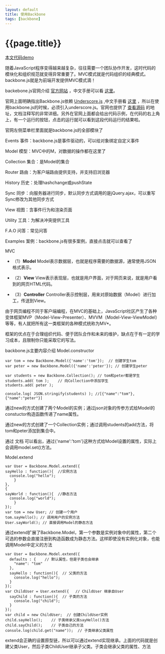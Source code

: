 ```yaml
---
layout: default
title: 使用Backbone
tags: [backbone]
---
```


# {{page.title}}

[本文代码demo](/src/demos/use-backbone.html)

随着JavaScript程序变得越来越复杂，往往需要一个团队协作开发，这时代码的模块化和组织规范就变得异常重要了。MVC模式就是代码组织的经典模式。backbone.js就是为前端开发提供MVC模式滴！

backebone.js官网介绍
[官方网站](http://backbonejs.org/) ，中文手册可以看 [这里](http://www.css88.com/doc/backbone/)。

官网上面明确指出Backbone.js依赖 [Underscore.js](http://underscorejs.org/) ,中文手册看 [这里](http://learningcn.com/underscore/) ，所以在使用backbone.js的时候，必须引入underscore.js。官网也提供了 [查看源码](http://backbonejs.org/docs/backbone.html) 的地址，文档注释写的非常详细。另外在官网上面都会给出代码示例，在代码的右上角上，有一个运行的按钮，点击的运行就可以看到这段代码运行的结果啦。

官网左侧菜单栏里面就是backbone.js的全部模块了

Events 事件：backbone.js是事件驱动的，可以给对象绑定自定义事件

Model 模型：MVC中的M，对数据的操作都在这里了

Collection 集合：是Model的集合

Router 路由：为客户端路由提供支持，并支持旧浏览器

History 历史：处理hashchange或pushState

Sync 同步：向服务器进行同步，默认同步方式调用的是jQuery.ajax，可以重写Sync修改为其他同步方式

View 视图：含事件行为和渲染页面

Utility 工具：为解决冲突提供工具

F.A.O 问答：常见问答

Examples 案例：backbone.js有很多案例，直接点击就可以查看了


MVC

- （1）**Model**  Model表示数据层，也就是程序需要的数据源，通常使用JSON格式表示。

- （2）**View**  View表示表现层，也就是用户界面，对于网页来说，就是用户看到的网页HTML代码。

- （3）**Controller**  Controller表示控制层，用来对原始数据（Model）进行加工，传送到View。

由于网页编程不同于客户端编程，在MVC的基础上，JavaScript社区产生了各种变体框架MVP（Model-View-Presenter）、MVVM（Model-View-ViewModel）等等，有人就把所有这一类框架的各种模式统称为MV*。

框架的优点在于合理组织代码、便于团队合作和未来的维护，缺点在于有一定的学习成本，且限制你只能采取它的写法。

backbone.js主要内容介绍
Model.constructor

    var tom = new Backbone.Model({'name':'tom'});  // 创建学生tom
    var peter = new Backbone.Model({'name':'peter'}); // 创建学生peter

    var students = new Backbone.Collection(); // tom和peter都是学生
    students.add( tom );    // 向Collection中添加学生
    students.add( peter );

    console.log( JSON.stringify(students) ); //[{"name":"tom"},{"name":"peter"}]

通过new的方式创建了两个Model的实例；通过json对象的传参方式给Model的constuctor构造函数传递了name属性。

通过new的方式创建了一个Collection实例；通过调用students的add方法，将tom和peter添加到集合中。

通过 文档 可以看出，通过{'name':'tom'}这种方式给Model设置的属性，实际上会调用model.set()方法。

Model.extend

    var User = Backbone.Model.extend({
    sayHello : function(){  //实例方法
      console.log("hello");
        }
    },
    {
    sayWorld : function(){  //静态方法
      console.log("world");
        }
    });
    var tom = new User; // 创建一个用户
    tom.sayHello(); // 调用用户的实例方法
    User.sayWorld(); // 直接调用Model的静态方法

通过extend扩展了Backbone.Model，第一个参数是实例对象中的属性，第二个可选的参数会直接注册到构造函数成为静态方法。这样即使没有实例化对象，也能调用Model中定义的方法

    var User = Backbone.Model.extend({
      defaults : {    // 默认属性，但是子类也会继承
        "name": "tom"
      },
      sayHello : function(){  // 父类的方法
        console.log("hello");
      }
    });
    var ChildUser = User.extend({   // ChildUser 继承自User
      sayChild : function(){  // 子类的方法
        console.log("child");
      }
    });
    var child = new ChildUser;  // 创建ChildUser实例
    child.sayHello();    // 子类继承父类sayHello()方法
    child.sayChild();    // 子类自己的方法
    console.log(child.get("name"));  // 子类继承父类属性

extend会正确的设置原型链，所以可以通过extend实现继承。上面的代码就是创建父类User，然后子类ChildUser继承子父类。子类会继承父类的属性、方法